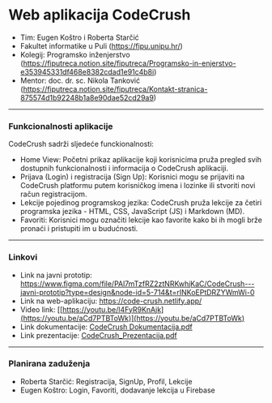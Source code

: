 # Web aplikacija CodeCrush
- Tim: Eugen Koštro i Roberta Starčić
- Fakultet informatike u Puli (https://fipu.unipu.hr/)
- Kolegij: Programsko inženjerstvo (https://fiputreca.notion.site/fiputreca/Programsko-in-enjerstvo-e353945331df468e8382cdad1e91c4b8i)
- Mentor: doc. dr. sc. Nikola Tanković (https://fiputreca.notion.site/fiputreca/Kontakt-stranica-875574d1b92248b1a8e90dae52cd29a9)
---
### Funkcionalnosti aplikacije
CodeCrush sadrži sljedeće funckionalnosti: 
- Home View: Početni prikaz aplikacije koji korisnicima pruža pregled svih dostupnih funkcionalnosti i informacija o CodeCrush aplikaciji.
- Prijava (Login) i registracija (Sign Up): Korisnici mogu se prijaviti na CodeCrush platformu putem korisničkog imena i lozinke ili stvoriti novi račun registracijom.
- Lekcije pojedinog programskog jezika: CodeCrush pruža lekcije za četiri programska jezika - HTML, CSS, JavaScript (JS) i Markdown (MD).
- Favoriti: Korisnici mogu označiti lekcije kao favorite kako bi ih mogli brže pronaći i pristupiti im u budućnosti.
---
### Linkovi
- Link na javni prototip: https://www.figma.com/file/PAl7mTzfRZ2ztNRKwhjKaC/CodeCrush---javni-prototip?type=design&node-id=5-714&t=rINKoEPtDRZYWmWi-0
- Link na web-aplikaciju: https://code-crush.netlify.app/
- Video link: [[https://youtu.be/l4FyR9KnAjk](https://youtu.be/aCd7PTBToWk)](https://youtu.be/aCd7PTBToWk)
- Link dokumentacije: [CodeCrush Dokumentacija.pdf](https://github.com/rstarcic/CodeCrush/files/11853680/CodeCrush.Dokumentacija.pdf)
- Link prezentacije: [CodeCrush_Prezentacija.pdf](https://github.com/rstarcic/CodeCrush/files/11853486/CodeCrush_Prezentacija.pdf)
---
### Planirana zaduženja
- Roberta Starčić: Registracija, SignUp, Profil, Lekcije
- Eugen Koštro: Login, Favoriti, dodavanje lekcija u Firebase
 
